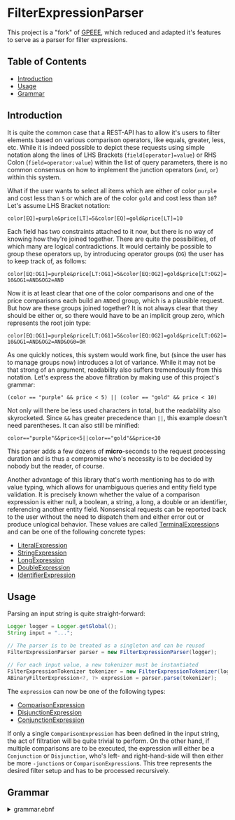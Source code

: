 <!-- This file is rendered by https://github.com/BlvckBytes/readme_helper -->

# FilterExpressionParser

This project is a "fork" of [GPEEE](https://github.com/BlvckBytes/GPEEE), which reduced and adapted it's features to serve as a parser for filter expressions.

## Table of Contents
- [Introduction](#introduction)
- [Usage](#usage)
- [Grammar](#grammar)

## Introduction

It is quite the common case that a REST-API has to allow it's users to filter elements based on various comparison operators, like equals, greater, less, etc. While it is indeed possible to depict these requests using simple notation along the lines of LHS Brackets (`field[operator]=value`) or RHS Colon (`field=operator:value`) within the list of query parameters, there is no common consensus on how to implement the junction operators (`and`, `or`) within this system.

What if the user wants to select all items which are either of color `purple` and cost less than `5` or which are of the color `gold` and cost less than `10`? Let's assume LHS Bracket notation:

`color[EQ]=purple&price[LT]=5&color[EQ]=gold&price[LT]=10`

Each field has two constraints attached to it now, but there is no way of knowing how they're joined together. There are quite the possibilities, of which many are logical contradictions. It would certainly be possible to group these operators up, by introducing operator groups (`OG`) the user has to keep track of, as follows:

`color[EQ:OG1]=purple&price[LT:OG1]=5&color[EQ:OG2]=gold&price[LT:OG2]=10&OG1=AND&OG2=AND`

Now it is at least clear that one of the color comparisons and one of the price comparisons each build an `AND`ed group, which is a plausible request. But how are these groups joined together? It is not always clear that they should be either or, so there would have to be an implicit group zero, which represents the root join type:

`color[EQ:OG1]=purple&price[LT:OG1]=5&color[EQ:OG2]=gold&price[LT:OG2]=10&OG1=AND&OG2=AND&OG0=OR`

As one quickly notices, this system would work fine, but (since the user has to manage groups now) introduces a lot of variance. While it may not be that strong of an argument, readability also suffers tremendously from this notation. Let's express the above filtration by making use of this project's grammar:

`(color == "purple" && price < 5) || (color == "gold" && price < 10)`

Not only will there be less used characters in total, but the readability also skyrocketed. Since `&&` has greater precedence than `||`, this example doesn't need parentheses. It can also still be minified:

`color=="purple"&&price<5||color=="gold"&&price<10`

This parser adds a few dozens of **micro**-seconds to the request processing duration and is thus
a compromise who's necessity is to be decided by nobody but the reader, of course.

Another advantage of this library that's worth mentioning has to do with value typing, which allows for unambiguous queries and entity field type validation. It is precisely known whether the value of a comparison expression is either null, a boolean, a string, a long, a double or an identifier, referencing another entity field. Nonsensical requests can be reported back to the user without the need to dispatch them and either error out or produce unlogical behavior. These values are called [TerminalExpression](src/main/java/me/blvckbytes/filterexpressionparser/parser/expression/TerminalExpression.java)s and can be one of the following concrete types:
- [LiteralExpression](src/main/java/me/blvckbytes/filterexpressionparser/parser/expression/LiteralExpression.java)
- [StringExpression](src/main/java/me/blvckbytes/filterexpressionparser/parser/expression/StringExpression.java)
- [LongExpression](src/main/java/me/blvckbytes/filterexpressionparser/parser/expression/LongExpression.java)
- [DoubleExpression](src/main/java/me/blvckbytes/filterexpressionparser/parser/expression/DoubleExpression.java)
- [IdentifierExpression](src/main/java/me/blvckbytes/filterexpressionparser/parser/expression/IdentifierExpression.java)

## Usage

Parsing an input string is quite straight-forward:

```java
Logger logger = Logger.getGlobal();
String input = "...";

// The parser is to be treated as a singleton and can be reused
FilterExpressionParser parser = new FilterExpressionParser(logger);

// For each input value, a new tokenizer must be instantiated
FilterExpressionTokenizer tokenizer = new FilterExpressionTokenizer(logger, input);
ABinaryFilterExpression<?, ?> expression = parser.parse(tokenizer);
```

The `expression` can now be one of the following types:
- [ComparisonExpression](src/main/java/me/blvckbytes/filterexpressionparser/parser/expression/ComparisonExpression.java)
- [DisjunctionExpression](src/main/java/me/blvckbytes/filterexpressionparser/parser/expression/DisjunctionExpression.java)
- [ConjunctionExpression](src/main/java/me/blvckbytes/filterexpressionparser/parser/expression/ConjunctionExpression.java)

If only a single `ComparisonExpression` has been defined in the input string, the act of filtration will be quite trivial to perform. On the other hand, if multiple comparisons are to be executed, the expression will either be a `Conjunction` or `Disjunction`, who's left- and right-hand-side will then either be more `-junction`s or `ComparisonExpression`s. This tree represents the desired filter setup and has to be processed recursively.

## Grammar

<details>
<summary>grammar.ebnf</summary>

```ebnf
Digit ::= [0-9]
Letter ::= [A-Za-z]

Long ::= "-"? Digit+ ("e" Digit+)?
Double ::= "-"? Digit* "." Digit+ ("e" "-"? Digit+)?
Literal ::= "true" | "false" | "null"

# Quotes within string literals need to be escaped
String ::= '"' ('\"' | [^"])* '"'

# Identifiers represent fields to be filtered by
Identifier ::= Letter (Digit | Letter | '_' | '.')*

Value := Long
       | Double
       | String
       | Literal
       | Identifier # Fields can be matched on other fields within
                    # the same object as well, not just static values

ComparisonOperator ::= ">"   # Greater than
                     | "<"   # Less than
                     | ">="  # Greater than or equal
                     | "<="  # Less than or equal
                     | "=="  # Equals
                     | "===" # Equals sensitively
                     | "!="  # Not Equals
                     | "!==" # Not Equals sensitively
                     | "?"   # Regex match
                     | ">%"  # Starts with
                     | "<%"  # Ends with
                     | "%"   # Contains
                     | "%%"  # Contains fuzzy

DisjunctionExpression ::= ConjunctionExpression ("||" ConjunctionExpression)*
ConjunctionExpression ::= ParenthesesExpression ("&&" ParenthesesExpression)*
ParenthesesExpression ::= ("(" FilterExpression ")") | ComparisonExpression
ComparisonExpression ::= Identifier ComparisonOperator Value
FilterExpression ::= DisjunctionExpression
```
</details>


